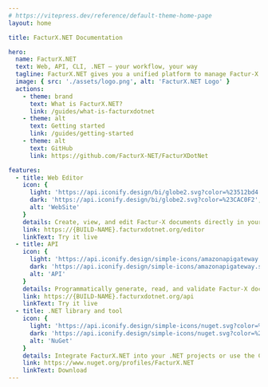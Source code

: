 ```yaml
---
# https://vitepress.dev/reference/default-theme-home-page
layout: home

title: FacturX.NET Documentation

hero:
  name: FacturX.NET
  text: Web, API, CLI, .NET — your workflow, your way
  tagline: FacturX.NET gives you a unified platform to manage Factur-X documents the way you prefer.
  image: { src: './assets/logo.png', alt: 'FacturX.NET Logo' }
  actions:
    - theme: brand
      text: What is FacturX.NET?
      link: /guides/what-is-facturxdotnet
    - theme: alt
      text: Getting started
      link: /guides/getting-started
    - theme: alt
      text: GitHub
      link: https://github.com/FacturX-NET/FacturXDotNet

features:
  - title: Web Editor
    icon: { 
      light: 'https://api.iconify.design/bi/globe2.svg?color=%23512bd4', 
      dark: 'https://api.iconify.design/bi/globe2.svg?color=%23CAC0F2', 
      alt: 'WebSite' 
    }
    details: Create, view, and edit Factur-X documents directly in your browser with our user-friendly editor.
    link: https://{BUILD-NAME}.facturxdotnet.org/editor
    linkText: Try it live
  - title: API
    icon: { 
      light: 'https://api.iconify.design/simple-icons/amazonapigateway.svg?color=%23512bd4', 
      dark: 'https://api.iconify.design/simple-icons/amazonapigateway.svg?color=%23CAC0F2', 
      alt: 'API' 
    }
    details: Programmatically generate, read, and validate Factur-X documents through our powerful API.
    link: https://{BUILD-NAME}.facturxdotnet.org/api
    linkText: Try it live
  - title: .NET library and tool
    icon: { 
      light: 'https://api.iconify.design/simple-icons/nuget.svg?color=%23512bd4', 
      dark: 'https://api.iconify.design/simple-icons/nuget.svg?color=%23CAC0F2', 
      alt: 'NuGet' 
    }
    details: Integrate FacturX.NET into your .NET projects or use the CLI to automate workflows directly from the command line.
    link: https://www.nuget.org/profiles/FacturX.NET
    linkText: Download
---
```


